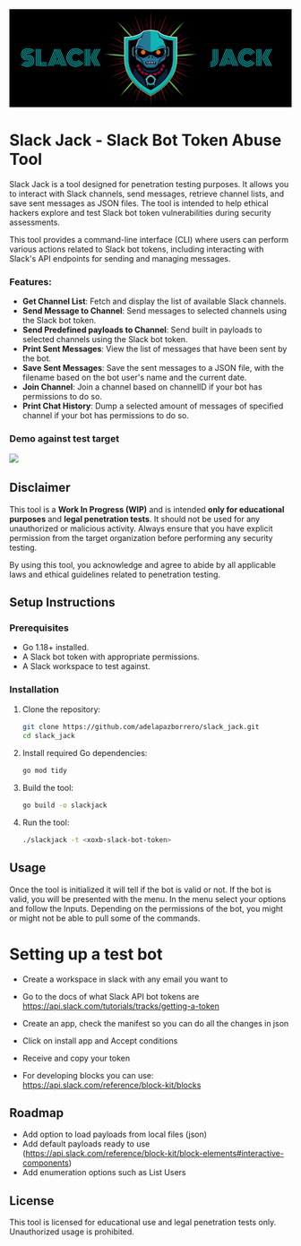 <img src="assets/logo.png"/>

# Slack Jack - Slack Bot Token Abuse Tool

Slack Jack is a tool designed for penetration testing purposes. It allows you to interact with Slack channels, send messages, retrieve channel lists, and save sent messages as JSON files. The tool is intended to help ethical hackers explore and test Slack bot token vulnerabilities during security assessments.

This tool provides a command-line interface (CLI) where users can perform various actions related to Slack bot tokens, including interacting with Slack's API endpoints for sending and managing messages.

### Features:

- **Get Channel List**: Fetch and display the list of available Slack channels.
- **Send Message to Channel**: Send messages to selected channels using the Slack bot token.
- **Send Predefined payloads to Channel**: Send built in payloads to selected channels using the Slack bot token.
- **Print Sent Messages**: View the list of messages that have been sent by the bot.
- **Save Sent Messages**: Save the sent messages to a JSON file, with the filename based on the bot user's name and the current date.
- **Join Channel**: Join a channel based on channelID if your bot has permissions to do so.
- **Print Chat History**: Dump a selected amount of messages of specified channel if your bot has permissions to do so.


### Demo against test target
<img src="assets/demo.gif"/>

## Disclaimer

This tool is a **Work In Progress (WIP)** and is intended **only for educational purposes** and **legal penetration tests**. It should not be used for any unauthorized or malicious activity. Always ensure that you have explicit permission from the target organization before performing any security testing.

By using this tool, you acknowledge and agree to abide by all applicable laws and ethical guidelines related to penetration testing.

## Setup Instructions

### Prerequisites

- Go 1.18+ installed.
- A Slack bot token with appropriate permissions.
- A Slack workspace to test against.

### Installation

1. Clone the repository:

   ```bash
   git clone https://github.com/adelapazborrero/slack_jack.git
   cd slack_jack
   ```

2. Install required Go dependencies:

   ```bash
   go mod tidy
   ```

3. Build the tool:

   ```bash
   go build -o slackjack
   ```

4. Run the tool:

   ```bash
   ./slackjack -t <xoxb-slack-bot-token>
   ```

## Usage

Once the tool is initialized it will tell if the bot is valid or not. If the bot is valid, you will be presented with the menu.
In the menu select your options and follow the Inputs. Depending on the permissions of the bot, you might or might not be able to pull some of the commands.


# Setting up a test bot

- Create a workspace in slack with any email you want to
- Go to the docs of what Slack API bot tokens are https://api.slack.com/tutorials/tracks/getting-a-token
- Create an app, check the manifest so you can do all the changes in json
- Click on install app and Accept conditions
- Receive and copy your token

- For developing blocks you can use: https://api.slack.com/reference/block-kit/blocks

## Roadmap

- Add option to load payloads from local files (json)
- Add default payloads ready to use (https://api.slack.com/reference/block-kit/block-elements#interactive-components)
- Add enumeration options such as List Users 

## License

This tool is licensed for educational use and legal penetration tests only. Unauthorized usage is prohibited.
